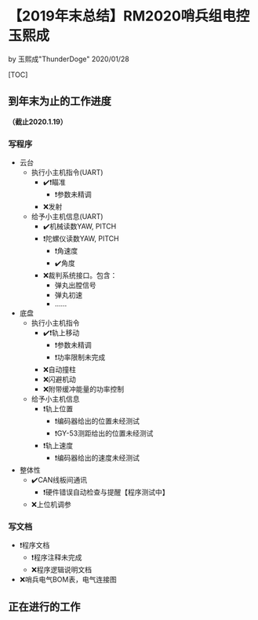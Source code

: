 # 【2019年末总结】RM2020哨兵组电控 玉熙成

by 玉熙成"ThunderDoge" 2020/01/28

[TOC]



## 到年末为止的工作进度

**（截止2020.1.19）**

### 写程序

- 云台
  - 执行小主机指令(UART)
    - :heavy_check_mark::exclamation:瞄准
      - :exclamation:参数未精调
    - :x:发射
  - 给予小主机信息(UART)
    - :heavy_check_mark:机械读数YAW, PITCH
    - :exclamation:陀螺仪读数YAW, PITCH
      - :exclamation:角速度
      - :heavy_check_mark:角度
    - :x:裁判系统接口。包含：
      - 弹丸出膛信号
      - 弹丸初速
      - ……
- 底盘
  - 执行小主机指令
    - :heavy_check_mark::exclamation:轨上移动
      - :exclamation:参数未精调
      - :exclamation:功率限制未完成
    - :x:自动撞柱
    - :x:闪避机动
    - :x:附带缓冲能量的功率控制
  - 给予小主机信息
    - :exclamation:轨上位置
      - :exclamation:编码器给出的位置未经测试
      - :exclamation:GY-53测距给出的位置未经测试
    - :exclamation:轨上速度
      - :exclamation:编码器给出的速度未经测试
- 整体性
  - :heavy_check_mark:CAN线板间通讯
    -  :exclamation:硬件错误自动检查与提醒【程序测试中】
  - :x:上位机调参

### 写文档

- :exclamation:程序文档 
  - :exclamation:程序注释未完成
  - :x:程序逻辑说明文档
- :x: ​哨兵电气BOM表，电气连接图

## 正在进行的工作

